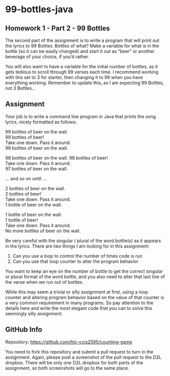 # 99-bottles-java

## Homework 1 - Part 2 - 99 Bottles
The second part of the assignment is to write a program that will print out the lyrics to 99 Bottles.  Bottles of what?  Make a variable for what is in the bottle (so it can be easily changed) and start it out as “beer” or another beverage of your choice, if you’d rather.  

You will also want to have a variable for the initial number of bottles, as it gets tedious to scroll through 99 verses each time.  I recommend working with this set to 3 for starter, then changing it to 99 when you have everything working. Remember to update this, as I am expecting 99 Bottles, not 3 Bottles...

## Assignment
Your job is to write a command line program in Java that prints the song lyrics, nicely formatted as follows:

99 bottles of beer on the wall.   
99 bottles of beer!   
Take one down.  Pass it around.   
98 bottles of beer on the wall.

98 bottles of beer on the wall. 
98 bottles of beer!  
Take one down.  Pass it around.  
97 bottles of beer on the wall.

...  and so on until ...

2 bottles of beer on the wall.  
2 bottles of beer!  
Take one down.  Pass it around.  
1 bottle of beer on the wall.  

1 bottle of beer on the wall.   
1 bottle of beer!   
Take one down.  Pass it around.  
No more bottles of beer on the wall.  

Be very careful with the singular / plural of the word bottle(s) as it appears in the lyrics.  There are two things I am looking for in this assignment:

1. Can you use a loop to control the number of times code is run
2. Can you use that loop counter to alter the program behavior

You want to keep an eye on the number of bottle to get the correct singular or plural format of the word bottle, and you also need to alter that last line of the verse when we run out of bottles.

While this may seem a trivial or silly assignment at first, using a loop counter and altering program behavior based on the value of that counter is a very common requirement in many programs.  So pay attention to the details here and write the most elegant code that you can to solve this seemingly silly assignment.

## GitHub Info
Repository:  https://github.com/htc-ccis2595/counting-game 

You need to fork this repository and submit a pull request to turn in the assignment.  Again, please post a screenshot of the pull request to the D2L dropbox.  There will be only one D2L dropbox for both parts of the assignment, so both screenshots will go to the same place.
